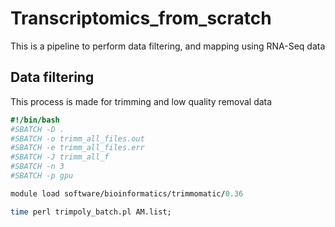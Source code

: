 # Transcriptomics_from_scratch
This is a pipeline to perform data filtering, and mapping using RNA-Seq data

## Data filtering
This process is made for trimming and low quality removal data




```perl
#!/bin/bash
#SBATCH -D .
#SBATCH -o trimm_all_files.out
#SBATCH -e trimm_all_files.err
#SBATCH -J trimm_all_f
#SBATCH -n 3
#SBATCH -p gpu

module load software/bioinformatics/trimmomatic/0.36

time perl trimpoly_batch.pl AM.list;
```
